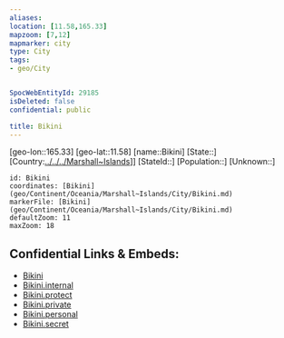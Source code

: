 ```yaml
---
aliases: 
location: [11.58,165.33]
mapzoom: [7,12] 
mapmarker: city 
type: City
tags:
- geo/City


SpocWebEntityId: 29185
isDeleted: false
confidential: public

title: Bikini
---
```

[geo-lon::165.33]
[geo-lat::11.58]
[name::Bikini]
[State::]
[Country:[../../../Marshall~Islands](../../../Marshall~Islands)]]
[StateId::]
[Population::]
[Unknown::]


```leaflet
id: Bikini
coordinates: [Bikini](geo/Continent/Oceania/Marshall~Islands/City/Bikini.md)
markerFile: [Bikini](geo/Continent/Oceania/Marshall~Islands/City/Bikini.md)
defaultZoom: 11 
maxZoom: 18
```


## Confidential Links & Embeds: 
- [Bikini](../../../../../../_public/geo/Continent/Oceania/Marshall~Islands/City/Bikini.md) 
- [Bikini.internal](../../../../../../_internal/geo/Continent/Oceania/Marshall~Islands/City/Bikini.internal.md) 
- [Bikini.protect](../../../../../../_protect/geo/Continent/Oceania/Marshall~Islands/City/Bikini.protect.md) 
- [Bikini.private](../../../../../../_private/geo/Continent/Oceania/Marshall~Islands/City/Bikini.private.md) 
- [Bikini.personal](../../../../../../_personal/geo/Continent/Oceania/Marshall~Islands/City/Bikini.personal.md) 
- [Bikini.secret](../../../../../../_secret/geo/Continent/Oceania/Marshall~Islands/City/Bikini.secret.md) 
